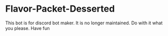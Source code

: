 # Flavor-Packet-Desserted
This bot is for discord bot maker. It is no longer maintained. Do with it what you please. Have fun
